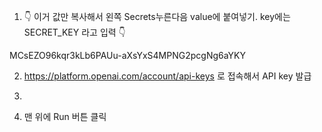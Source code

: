 1. 👇 이거 값만 복사해서 왼쪽 Secrets누른다음 value에 붙여넣기. key에는 SECRET_KEY 라고 입력 👇

MCsEZO96kqr3kLb6PAUu-aXsYxS4MPNG2pcgNg6aYKY

2. https://platform.openai.com/account/api-keys 로 접속해서 API key 발급

3. 

4. 맨 위에 Run 버튼 클릭